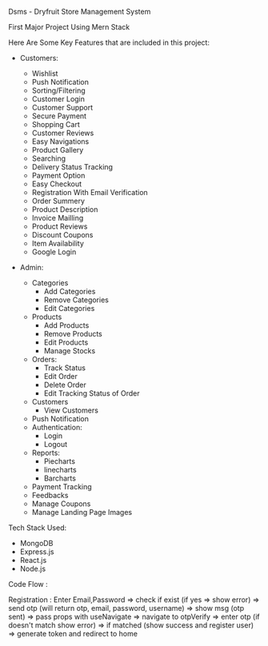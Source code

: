 Dsms - Dryfruit Store Management System

First Major Project Using Mern Stack

Here Are Some Key Features that are included in this project:

- Customers:
    - Wishlist
    - Push Notification
    - Sorting/Filtering
    - Customer Login
    - Customer Support
    - Secure Payment
    - Shopping Cart
    - Customer Reviews
    - Easy Navigations
    - Product Gallery
    - Searching
    - Delivery Status Tracking
    - Payment Option
    - Easy Checkout
    - Registration With Email Verification
    - Order Summery
    - Product Description
    - Invoice Mailling
    - Product Reviews
    - Discount Coupons
    - Item Availability
    - Google Login

- Admin:
    - Categories
        - Add Categories
        - Remove Categories
        - Edit Categories
    - Products
        - Add Products
        - Remove Products
        - Edit Products
        - Manage Stocks
    - Orders:
        - Track Status
        - Edit Order
        - Delete Order
        - Edit Tracking Status of Order
    - Customers
        - View Customers
    - Push Notification
    - Authentication:
        - Login
        - Logout
    - Reports:
        - Piecharts
        - linecharts
        - Barcharts
    - Payment Tracking
    - Feedbacks
    - Manage Coupons
    - Manage Landing Page Images

Tech Stack Used:
- MongoDB
- Express.js
- React.js
- Node.js

Code Flow : 

Registration : Enter Email,Password => check if exist (if yes => show error) => send otp (will return otp, email, password, username) => show msg (otp sent) => pass props with useNavigate => navigate to otpVerify => enter otp (if doesn't match show error) => if matched (show success and register user) => generate token and redirect to home

